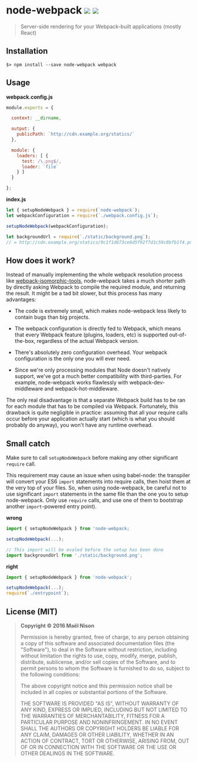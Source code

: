 # node-webpack ![](https://img.shields.io/npm/v/node-webpack.svg) ![](https://img.shields.io/npm/l/node-webpack.svg)

> Server-side rendering for your Webpack-built applications (mostly React)

## Installation

```
$> npm install --save node-webpack webpack
```

## Usage

**webpack.config.js**

```js
module.exports = {

  context: __dirname,

  output: {
    publicPath: `http://cdn.example.org/statics/`
  },

  module: {
    loaders: [ {
      test: /\.png$/,
      loader: `file`
    } ]
  }

};
```

**index.js**

```js
let { setupNodeWebpack } = require(`node-webpack`);
let webpackConfiguration = require(`./webpack.config.js`);

setupNodeWebpack(webpackConfiguration);

let backgroundUrl = require(`./static/background.png`);
// = http://cdn.example.org/statics/9c1f1d673ce6d5f92f7d1c59c8bfb1f4.png
```

## How does it work?

Instead of manually implementing the whole webpack resolution process like [webpack-isomorphic-tools](https://github.com/halt-hammerzeit/webpack-isomorphic-tools), node-webpack takes a much shorter path by directly asking Webpack to compile the required module, and returning the result. It might be a tad bit slower, but this process has many advantages:

  - The code is extremely small, which makes node-webpack less likely to contain bugs than big projects.

  - The webpack configuration is directly fed to Webpack, which means that every Webpack feature (plugins, loaders, etc) is supported out-of-the-box, regardless of the actual Webpack version.

  - There's absolutely zero configuration overhead. Your webpack configuration is the only one you will ever need.

  - Since we're only processing modules that Node doesn't natively support, we've got a much better compatibility with third-parties. For example, node-webpack works flawlessly with webpack-dev-middleware and webpack-hot-middleware.

The only real disadvantage is that a separate Webpack build has to be ran for each module that has to be compiled via Webpack. Fortunately, this drawback is quite negligible in practice: assuming that all your require calls occur before your application actually start (which is what you should probably do anyway), you won't have any runtime overhead.

## Small catch

Make sure to call `setupNodeWebpack` before making any other significant `require` call.

This requirement may cause an issue when using babel-node: the transpiler will convert your ES6 `import` statements into require calls, then hoist them at the very top of your files. So, when using node-webpack, be careful not to use significant `import` statements in the same file than the one you to setup node-webpack. Only use `require` calls, and use one of them to bootstrap another `import`-powered entry point).

**wrong**

```js
import { setupNodeWebpack } from 'node-webpack;

setupNodeWebpack(...);

// This import will be evaled before the setup has been done
import backgroundUrl from './static/background.png';
```

**right**

```js
import { setupNodeWebpack } from 'node-webpack';

setupNodeWebpack(...);
require(`./entrypoint`);
```

## License (MIT)

> **Copyright © 2016 Maël Nison**
>
>
> Permission is hereby granted, free of charge, to any person obtaining a copy of this software and associated documentation files (the "Software"), to deal in the Software without restriction, including without limitation the rights to use, copy, modify, merge, publish, distribute, sublicense, and/or sell copies of the Software, and to permit persons to whom the Software is furnished to do so, subject to the following conditions:
>
> The above copyright notice and this permission notice shall be included in all copies or substantial portions of the Software.
>
> THE SOFTWARE IS PROVIDED "AS IS", WITHOUT WARRANTY OF ANY KIND, EXPRESS OR IMPLIED, INCLUDING BUT NOT LIMITED TO THE WARRANTIES OF MERCHANTABILITY, FITNESS FOR A PARTICULAR PURPOSE AND NONINFRINGEMENT. IN NO EVENT SHALL THE AUTHORS OR COPYRIGHT HOLDERS BE LIABLE FOR ANY CLAIM, DAMAGES OR OTHER LIABILITY, WHETHER IN AN ACTION OF CONTRACT, TORT OR OTHERWISE, ARISING FROM, OUT OF OR IN CONNECTION WITH THE SOFTWARE OR THE USE OR OTHER DEALINGS IN THE SOFTWARE.
